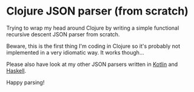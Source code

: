 # Clojure JSON parser (from scratch)

Trying to wrap my head around Clojure by writing a simple
functional recursive descent JSON parser from scratch.

Beware, this is the first thing I'm coding in Clojure so it's 
probably not implemented in a very idiomatic way. It works though... 

Please also have look at my other JSON parsers written in
[Kotlin](https://github.com//konnik/kotlin-json-parser) and 
[Haskell](https://github.com//konnik/haskell-json-parser).

Happy parsing!
